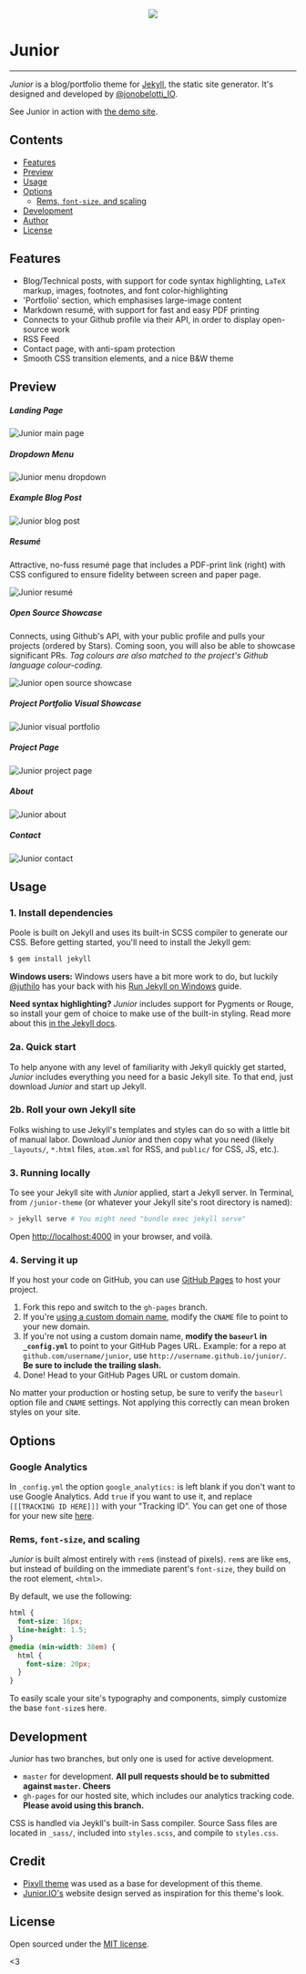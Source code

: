 <p align="center">
  <img src="mockups/rsz_junior.png"/>
</p>

# Junior
-----

*Junior* is a blog/portfolio theme for [Jekyll](http://jekyllrb.com), the static site generator. It's designed and developed by [@jonobelotti_IO](https://twitter.com/jonobelotti_IO).


See Junior in action with [the demo site](https://thundergolfer.github.io/junior-theme).

## Contents

- [Features](#features)
- [Preview](#preview)
- [Usage](#usage)
- [Options](#options)
  - [Rems, `font-size`, and scaling](#rems-font-size-and-scaling)
- [Development](#development)
- [Author](#author)
- [License](#license)

## Features

- Blog/Technical posts, with support for code syntax highlighting, `LaTeX` markup, images, footnotes, and font color-highlighting
- 'Portfolio' section, which emphasises large-image content
- Markdown resumé, with support for fast and easy PDF printing
- Connects to your Github profile via their API, in order to display open-source work
- RSS Feed
- Contact page, with anti-spam protection
- Smooth CSS transition elements, and a nice B&W theme

## Preview

##### Landing Page

![Junior main page](mockups/junior-front-page.png)

##### Dropdown Menu

![Junior menu dropdown](mockups/junior-menu.png)

##### Example Blog Post

![Junior blog post](mockups/junior-post.png)

##### Resumé

Attractive, no-fuss resumé page that includes a PDF-print link (right) with CSS configured to ensure fidelity between screen and paper page.

![Junior resumé](mockups/junior-resume.png)

##### Open Source Showcase

Connects, using Github's API, with your public profile and pulls your projects (ordered by Stars). Coming soon, you will also be able to showcase significant PRs. *Tag colours are also matched to the project's Github language colour-coding.*

![Junior open source showcase](mockups/junior-open-source.png)

##### Project Portfolio Visual Showcase

![Junior visual portfolio](mockups/junior-main-portfolio.png)

##### Project Page

![Junior project page](mockups/junior-portfolio-single.png)

##### About

![Junior about](mockups/junior-about.png)

##### Contact

![Junior contact](mockups/junior-contact.png)

## Usage

### 1. Install dependencies

Poole is built on Jekyll and uses its built-in SCSS compiler to generate our CSS. Before getting started, you'll need to install the Jekyll gem:

```bash
$ gem install jekyll
```

**Windows users:** Windows users have a bit more work to do, but luckily [@juthilo](https://github.com/juthilo) has your back with his [Run Jekyll on Windows](https://github.com/juthilo/run-jekyll-on-windows) guide.

**Need syntax highlighting?** *Junior* includes support for Pygments or Rouge, so install your gem of choice to make use of the built-in styling. Read more about this [in the Jekyll docs](http://jekyllrb.com/docs/templates/#code_snippet_highlighting).

### 2a. Quick start

To help anyone with any level of familiarity with Jekyll quickly get started, *Junior* includes everything you need for a basic Jekyll site. To that end, just download *Junior* and start up Jekyll.

### 2b. Roll your own Jekyll site

Folks wishing to use Jekyll's templates and styles can do so with a little bit of manual labor. Download *Junior* and then copy what you need (likely `_layouts/`, `*.html` files, `atom.xml` for RSS, and `public/` for CSS, JS, etc.).

### 3. Running locally

To see your Jekyll site with *Junior* applied, start a Jekyll server. In Terminal, from `/junior-theme` (or whatever your Jekyll site's root directory is named):

```bash
> jekyll serve # You might need "bundle exec jekyll serve"
```
Open <http://localhost:4000> in your browser, and voilà.

### 4. Serving it up

If you host your code on GitHub, you can use [GitHub Pages](https://pages.github.com) to host your project.

1. Fork this repo and switch to the `gh-pages` branch.
  1. If you're [using a custom domain name](https://help.github.com/articles/setting-up-a-custom-domain-with-github-pages), modify the `CNAME` file to point to your new domain.
  2. If you're not using a custom domain name, **modify the `baseurl` in `_config.yml`** to point to your GitHub Pages URL. Example: for a repo at `github.com/username/junior`, use `http://username.github.io/junior/`. **Be sure to include the trailing slash.**
3. Done! Head to your GitHub Pages URL or custom domain.

No matter your production or hosting setup, be sure to verify the `baseurl` option file and `CNAME` settings. Not applying this correctly can mean broken styles on your site.

## Options

### Google Analytics

In `_config.yml` the option `google_analytics:` is left blank if you don't want to use Google Analytics. Add `true` if you want to use it, and replace `[[[TRACKING ID HERE]]]` with your "Tracking ID". You can get one of those for your new site [here](https://www.google.com/analytics). 


### Rems, `font-size`, and scaling

*Junior* is built almost entirely with `rem`s (instead of pixels). `rem`s are like `em`s, but instead of building on the immediate parent's `font-size`, they build on the root element, `<html>`.

By default, we use the following:

```css
html {
  font-size: 16px;
  line-height: 1.5;
}
@media (min-width: 38em) {
  html {
    font-size: 20px;
  }
}

```

To easily scale your site's typography and components, simply customize the base `font-size`s here.


## Development

*Junior* has two branches, but only one is used for active development.

- `master` for development.  **All pull requests should be to submitted against `master`. Cheers**
- `gh-pages` for our hosted site, which includes our analytics tracking code. **Please avoid using this branch.**

CSS is handled via Jeykll's built-in Sass compiler. Source Sass files are located in `_sass/`, included into `styles.scss`, and compile to `styles.css`.

## Credit

* [Pixyll theme](https://github.com/johnotander/pixyll) was used as a base for development of this theme.
* [Junior.IO's](http://www.junior.io/) website design served as inspiration for this theme's look.

## License

Open sourced under the [MIT license](LICENSE).

<3
